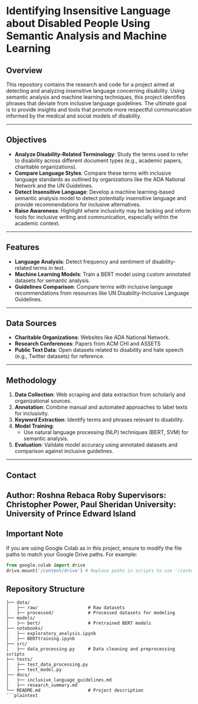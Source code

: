 # Identifying Insensitive Language about Disabled People Using Semantic Analysis and Machine Learning

## Overview
This repository contains the research and code for a project aimed at detecting and analyzing insensitive language concerning disability. Using semantic analysis and machine learning techniques, this project identifies phrases that deviate from inclusive language guidelines. The ultimate goal is to provide insights and tools that promote more respectful communication informed by the medical and social models of disability.

---

## Objectives
- **Analyze Disability-Related Terminology**: Study the terms used to refer to disability across different document types (e.g., academic papers, charitable organizations).
- **Compare Language Styles**: Compare these terms with inclusive language standards as outlined by organizations like the ADA National Network and the UN Guidelines.
- **Detect Insensitive Language**: Develop a machine learning-based semantic analysis model to detect potentially insensitive language and provide recommendations for inclusive alternatives.
- **Raise Awareness**: Highlight where inclusivity may be lacking and inform tools for inclusive writing and communication, especially within the academic context.

---

## Features
- **Language Analysis**: Detect frequency and sentiment of disability-related terms in text.
- **Machine Learning Models**: Train a BERT model using custom annotated datasets for semantic analysis.
- **Guidelines Comparison**: Compare terms with inclusive language recommendations from resources like UN Disability-Inclusive Language Guidelines.

---

## Data Sources
- **Charitable Organizations**: Websites like ADA National Network.
- **Research Conferences**: Papers from ACM CHI and ASSETS
- **Public Text Data**: Open datasets related to disability and hate speech (e.g., Twitter datasets) for reference.

---

## Methodology
1. **Data Collection**: Web scraping and data extraction from scholarly and organizational sources.
2. **Annotation**: Combine manual and automated approaches to label texts for inclusivity.
3. **Keyword Extraction**: Identify terms and phrases relevant to disability.
4. **Model Training**:
   - Use natural language processing (NLP) techniques (BERT, SVM) for semantic analysis.
5. **Evaluation**: Validate model accuracy using annotated datasets and comparison against inclusive guidelines.

---
## Contact
Author: Roshna Rebaca Roby
Supervisors: Christopher Power, Paul Sheridan
University: University of Prince Edward Island
---
## Important Note
If you are using Google Colab as in this project, ensure to modify the file paths to match your Google Drive paths. For example:
```python
from google.colab import drive
drive.mount('/content/drive') # Replace paths in scripts to use '/content/drive/My Drive/...' structure.
```
## Repository Structure
```plaintext
├── data/
│   ├── raw/                   # Raw datasets
│   ├── processed/             # Processed datasets for modeling
├── models/
│   ├── bert/                  # Pretrained BERT models
├── notebooks/
│   ├── exploratory_analysis.ipynb
│   ├── BERTtraining.ipynb
├── src/
│   ├── data_processing.py     # Data cleaning and preprocessing scripts
├── tests/
│   ├── test_data_processing.py
│   ├── test_model.py
├── docs/
│   ├── inclusive_language_guidelines.md
│   ├── research_summary.md
└── README.md                  # Project description
```plaintext
